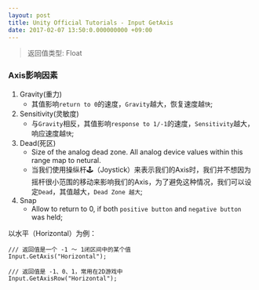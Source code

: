 ```yaml
---
layout: post
title: Unity Official Tutorials - Input GetAxis
date: 2017-02-07 13:50:0.000000000 +09:00
---
```


> 返回值类型: Float

### Axis影响因素

1. Gravity(重力)
	- 其值影响`return to 0`的速度，`Gravity`越大，恢复速度越`快`;
2. Sensitivity(灵敏度)
	- 与`Gravity`相反，其值影响`response to 1/-1`的速度，`Sensitivity`越大，响应速度越`快`;
3. Dead(死区)
	- Size of the analog dead zone. All analog device values within this range map to netural.
	- 当我们使用操纵杆🕹️（Joystick）来表示我们的Axis时，我们并不想因为摇杆很小范围的移动来影响我们的Axis，为了避免这种情况，我们可以设定`Dead`，其值越大，`Dead Zone 越大`;
4. Snap
	- Allow to return to 0, if both `positive button` and `negative button` was held;

以水平（Horizontal）为例：

```
/// 返回值是一个 -1 ～ 1闭区间中的某个值
Input.GetAxis("Horizontal");

/// 返回值是 -1、0、1，常用在2D游戏中
Input.GetAxisRow("Horizontal");
```



